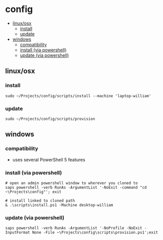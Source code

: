 # config

* [linux/osx](#linuxosx)
    * [install](#install)
    * [update](#update)
* [windows](#windows)
    * [compatibility](#compatibility)
    * [install (via powershell)](#install-via-powershell)
    * [update (via powershell)](#update-via-powershell)

## linux/osx

### install

```
sudo ~/Projects/config/scripts/install --machine 'laptop-william'
```

### update

```
sudo ~/Projects/config/scripts/provision
```


## windows
### compatibility
* uses several PowerShell 5 features

### install (via powershell)

```
# open an admin powershell window to wherever you cloned to
saps powershell -verb RunAs -ArgumentList '-NoExit -command "cd ~\Projects\config"'; exit

# install linked to cloned path
& .\scripts\install.ps1 -Machine desktop-william
```

### update (via powershell)
```
saps powershell -verb RunAs -ArgumentList '-NoProfile -NoExit -InputFormat None -File ~\Projects\config\scripts\provision.ps1';exit
```
